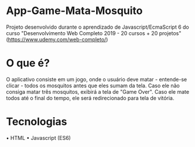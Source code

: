 # App-Game-Mata-Mosquito

Projeto desenvolvido durante o aprendizado de Javascript/EcmaScript 6 do curso "Desenvolvimento Web Completo 2019 - 20 cursos + 20 projetos" (https://www.udemy.com/web-completo/)

# O que é?

O aplicativo consiste em um jogo, onde o usuário deve matar - entende-se clicar - todos os mosquitos antes que eles sumam da tela. Caso ele não consiga matar três mosquitos, exibirá a tela de "Game Over". Caso ele mate todos até o final do tempo, ele será redirecionado para tela de vitória.

# Tecnologias
• HTML
• Javascript (ES6)
